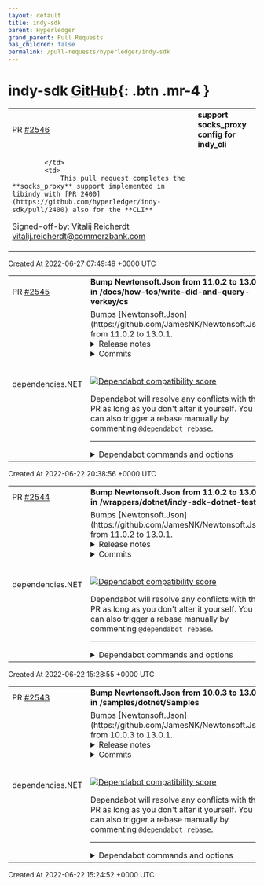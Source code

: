 ```yaml
---
layout: default
title: indy-sdk
parent: Hyperledger
grand_parent: Pull Requests
has_children: false
permalink: /pull-requests/hyperledger/indy-sdk
---
```


# indy-sdk <span class="fs-3 right-align">[GitHub](https://github.com/hyperledger/indy-sdk){: .btn .mr-4 }</span>


<div>
    <table>
        <tr>
            <td>
                PR <a href="https://github.com/hyperledger/indy-sdk/pull/2546" class=".btn">#2546</a>
            </td>
            <td>
                <b>
                    support socks_proxy config for indy_cli
                </b>
            </td>
        </tr>
        <tr>
            <td>
                
            </td>
            <td>
                This pull request completes the **socks_proxy** support implemented in libindy with [PR 2400](https://github.com/hyperledger/indy-sdk/pull/2400) also for the **CLI**

Signed-off-by: Vitalij Reicherdt <vitalij.reicherdt@commerzbank.com>
            </td>
        </tr>
    </table>
    <div class="right-align">
        Created At 2022-06-27 07:49:49 +0000 UTC
    </div>
</div>

<div>
    <table>
        <tr>
            <td>
                PR <a href="https://github.com/hyperledger/indy-sdk/pull/2545" class=".btn">#2545</a>
            </td>
            <td>
                <b>
                    Bump Newtonsoft.Json from 11.0.2 to 13.0.1 in /docs/how-tos/write-did-and-query-verkey/cs
                </b>
            </td>
        </tr>
        <tr>
            <td>
                <span class="chip">dependencies</span><span class="chip">.NET</span>
            </td>
            <td>
                Bumps [Newtonsoft.Json](https://github.com/JamesNK/Newtonsoft.Json) from 11.0.2 to 13.0.1.
<details>
<summary>Release notes</summary>
<p><em>Sourced from <a href="https://github.com/JamesNK/Newtonsoft.Json/releases">Newtonsoft.Json's releases</a>.</em></p>
<blockquote>
<h2>13.0.1</h2>
<ul>
<li>New feature - Add JsonSelectSettings with configuration for a regex timeout</li>
<li>Change - Remove portable assemblies from NuGet package</li>
<li>Change - JsonReader and JsonSerializer MaxDepth defaults to 64</li>
<li>Fix - Fixed throwing missing member error on ignored fields</li>
<li>Fix - Fixed various nullable annotations</li>
<li>Fix - Fixed annotations not being copied when tokens are cloned</li>
<li>Fix - Fixed naming strategy not being used when deserializing dictionary enum keys</li>
<li>Fix - Fixed serializing nullable struct dictionaries</li>
<li>Fix - Fixed JsonWriter.WriteToken to allow null with string token</li>
<li>Fix - Fixed missing error when deserializing JToken with a contract type mismatch</li>
<li>Fix - Fixed JTokenWriter when writing comment to an object</li>
</ul>
<h2>12.0.3</h2>
<ul>
<li>New feature - Added support for nullable reference types</li>
<li>New feature - Added KebabCaseNamingStrategy</li>
<li>Change - Package now uses embedded package icon</li>
<li>Fix - Fixed bug when merging JToken with itself</li>
<li>Fix - Fixed performance of calling ICustomTypeDescriptor.GetProperties</li>
<li>Fix - Fixed serializing Enumerable.Empty and empty arrays on .NET Core 3.0</li>
<li>Fix - Fixed deserializing some collection types with constructor</li>
<li>Fix - Fixed deserializing IImmutableSet to ImmutableHashSet instead of ImmutableSortedSet</li>
<li>Fix - Fixed deserializing IImmutableDictionary to ImmutableDictionary instead of ImmutableSortedDictionary</li>
<li>Fix - Fixed deserializing into constructors with more than 256 parameters</li>
<li>Fix - Fixed hang when deserializing JTokenReader with preceding comment</li>
<li>Fix - Fixed JSONPath scanning with nested indexer</li>
<li>Fix - Fixed deserializing incomplete JSON object to JObject</li>
<li>Fix - Fixed using StringEnumConverter with naming strategy and specified values</li>
</ul>
<h2>12.0.2</h2>
<ul>
<li>New feature - Added MissingMemberHandling to JsonObjectAttribute and JsonObjectContract</li>
<li>New feature - Added constructor to JTokenReader to specify initial path</li>
<li>New feature - Added JsonProperty.IsRequiredSpecified</li>
<li>New feature - Added JsonContract.InternalConverter</li>
<li>Change - Moved embedded debug symbols in NuGet package to a symbol package on NuGet.org</li>
<li>Fix - Fixed deserializing nullable struct collections</li>
<li>Fix - Fixed memory link when serializing enums to named values</li>
<li>Fix - Fixed error when setting JsonLoadSettings.DuplicatePropertyNameHandling to Replace</li>
</ul>
<h2>12.0.1</h2>
<ul>
<li>New feature - Added NuGet package signing</li>
<li>New feature - Added Authenticode assembly signing</li>
<li>New feature - Added SourceLink support</li>
<li>New feature - Added constructors to StringEnumConverter for setting AllowIntegerValue</li>
<li>New feature - Added JsonNameTable and JsonTextReader.PropertyNameTable</li>
<li>New feature - Added line information to JsonSerializationException</li>
<li>New feature - Added JObject.Property overload with a StringComparison</li>
<li>New feature - Added JsonMergeSettings.PropertyNameComparison</li>
<li>New feature - Added support for multiple Date constructors with JavaScriptDateTimeConverter</li>
<li>New feature - Added support for strict equals and strict not equals in JSON Path queries</li>
</ul>
<!-- raw HTML omitted -->
</blockquote>
<p>... (truncated)</p>
</details>
<details>
<summary>Commits</summary>
<ul>
<li><a href="https://github.com/JamesNK/Newtonsoft.Json/commit/ae9fe44e1323e91bcbd185ca1a14099fba7c021f"><code>ae9fe44</code></a> Remove compiler package and update sourcelink (<a href="https://github-redirect.dependabot.com/JamesNK/Newtonsoft.Json/issues/2498">#2498</a>)</li>
<li><a href="https://github.com/JamesNK/Newtonsoft.Json/commit/8ef662189dd7fc890c8fcd832d3e283edb90ef31"><code>8ef6621</code></a> Remove prerelease for 13.0.1</li>
<li><a href="https://github.com/JamesNK/Newtonsoft.Json/commit/11331f50fd1c09dc1f44fe17ef26aba7c460b42c"><code>11331f5</code></a> Update SDK to 5.0.200 (<a href="https://github-redirect.dependabot.com/JamesNK/Newtonsoft.Json/issues/2495">#2495</a>)</li>
<li><a href="https://github.com/JamesNK/Newtonsoft.Json/commit/c7e8abc09de751785355e3f972150f8a72379b02"><code>c7e8abc</code></a> Update to 13.0.1-beta2</li>
<li><a href="https://github.com/JamesNK/Newtonsoft.Json/commit/1745d7c14ec7e4244a5ca1c7ddf5d955cf7d1f43"><code>1745d7c</code></a> Fix JTokenWriter when writing comment to an object (<a href="https://github-redirect.dependabot.com/JamesNK/Newtonsoft.Json/issues/2493">#2493</a>)</li>
<li><a href="https://github.com/JamesNK/Newtonsoft.Json/commit/583eb120152f8b6332df2fe3d4b9f4c947c944d0"><code>583eb12</code></a> Fix missing error when deserializing JToken with a contract type mismatch (<a href="https://github-redirect.dependabot.com/JamesNK/Newtonsoft.Json/issues/2">#2</a>...</li>
<li><a href="https://github.com/JamesNK/Newtonsoft.Json/commit/b6dc05be5a0f4808f06ec430f3bb59b24d3fbc3e"><code>b6dc05b</code></a> Change MaxDepth default to 64 (<a href="https://github-redirect.dependabot.com/JamesNK/Newtonsoft.Json/issues/2473">#2473</a>)</li>
<li><a href="https://github.com/JamesNK/Newtonsoft.Json/commit/15525f1c44e0d99ef8fdee73430853e22239181d"><code>15525f1</code></a> Fix JsonWriter.WriteToken to allow null with string token (<a href="https://github-redirect.dependabot.com/JamesNK/Newtonsoft.Json/issues/2472">#2472</a>)</li>
<li><a href="https://github.com/JamesNK/Newtonsoft.Json/commit/926d2f0f42292cfcdf07cdadeb501b73fd5b1d52"><code>926d2f0</code></a> Enable embed untracked sources (<a href="https://github-redirect.dependabot.com/JamesNK/Newtonsoft.Json/issues/2471">#2471</a>)</li>
<li><a href="https://github.com/JamesNK/Newtonsoft.Json/commit/0a56633b6cd4fccc860a8486260ee67636f3fe90"><code>0a56633</code></a> Fixes <a href="https://github-redirect.dependabot.com/JamesNK/Newtonsoft.Json/issues/2372">#2372</a> - variable typos (<a href="https://github-redirect.dependabot.com/JamesNK/Newtonsoft.Json/issues/2465">#2465</a>)</li>
<li>Additional commits viewable in <a href="https://github.com/JamesNK/Newtonsoft.Json/compare/11.0.2...13.0.1">compare view</a></li>
</ul>
</details>
<br />


[![Dependabot compatibility score](https://dependabot-badges.githubapp.com/badges/compatibility_score?dependency-name=Newtonsoft.Json&package-manager=nuget&previous-version=11.0.2&new-version=13.0.1)](https://docs.github.com/en/github/managing-security-vulnerabilities/about-dependabot-security-updates#about-compatibility-scores)

Dependabot will resolve any conflicts with this PR as long as you don't alter it yourself. You can also trigger a rebase manually by commenting `@dependabot rebase`.

[//]: # (dependabot-automerge-start)
[//]: # (dependabot-automerge-end)

---

<details>
<summary>Dependabot commands and options</summary>
<br />

You can trigger Dependabot actions by commenting on this PR:
- `@dependabot rebase` will rebase this PR
- `@dependabot recreate` will recreate this PR, overwriting any edits that have been made to it
- `@dependabot merge` will merge this PR after your CI passes on it
- `@dependabot squash and merge` will squash and merge this PR after your CI passes on it
- `@dependabot cancel merge` will cancel a previously requested merge and block automerging
- `@dependabot reopen` will reopen this PR if it is closed
- `@dependabot close` will close this PR and stop Dependabot recreating it. You can achieve the same result by closing it manually
- `@dependabot ignore this major version` will close this PR and stop Dependabot creating any more for this major version (unless you reopen the PR or upgrade to it yourself)
- `@dependabot ignore this minor version` will close this PR and stop Dependabot creating any more for this minor version (unless you reopen the PR or upgrade to it yourself)
- `@dependabot ignore this dependency` will close this PR and stop Dependabot creating any more for this dependency (unless you reopen the PR or upgrade to it yourself)
- `@dependabot use these labels` will set the current labels as the default for future PRs for this repo and language
- `@dependabot use these reviewers` will set the current reviewers as the default for future PRs for this repo and language
- `@dependabot use these assignees` will set the current assignees as the default for future PRs for this repo and language
- `@dependabot use this milestone` will set the current milestone as the default for future PRs for this repo and language

You can disable automated security fix PRs for this repo from the [Security Alerts page](https://github.com/hyperledger/indy-sdk/network/alerts).

</details>
            </td>
        </tr>
    </table>
    <div class="right-align">
        Created At 2022-06-22 20:38:56 +0000 UTC
    </div>
</div>

<div>
    <table>
        <tr>
            <td>
                PR <a href="https://github.com/hyperledger/indy-sdk/pull/2544" class=".btn">#2544</a>
            </td>
            <td>
                <b>
                    Bump Newtonsoft.Json from 11.0.2 to 13.0.1 in /wrappers/dotnet/indy-sdk-dotnet-test
                </b>
            </td>
        </tr>
        <tr>
            <td>
                <span class="chip">dependencies</span><span class="chip">.NET</span>
            </td>
            <td>
                Bumps [Newtonsoft.Json](https://github.com/JamesNK/Newtonsoft.Json) from 11.0.2 to 13.0.1.
<details>
<summary>Release notes</summary>
<p><em>Sourced from <a href="https://github.com/JamesNK/Newtonsoft.Json/releases">Newtonsoft.Json's releases</a>.</em></p>
<blockquote>
<h2>13.0.1</h2>
<ul>
<li>New feature - Add JsonSelectSettings with configuration for a regex timeout</li>
<li>Change - Remove portable assemblies from NuGet package</li>
<li>Change - JsonReader and JsonSerializer MaxDepth defaults to 64</li>
<li>Fix - Fixed throwing missing member error on ignored fields</li>
<li>Fix - Fixed various nullable annotations</li>
<li>Fix - Fixed annotations not being copied when tokens are cloned</li>
<li>Fix - Fixed naming strategy not being used when deserializing dictionary enum keys</li>
<li>Fix - Fixed serializing nullable struct dictionaries</li>
<li>Fix - Fixed JsonWriter.WriteToken to allow null with string token</li>
<li>Fix - Fixed missing error when deserializing JToken with a contract type mismatch</li>
<li>Fix - Fixed JTokenWriter when writing comment to an object</li>
</ul>
<h2>12.0.3</h2>
<ul>
<li>New feature - Added support for nullable reference types</li>
<li>New feature - Added KebabCaseNamingStrategy</li>
<li>Change - Package now uses embedded package icon</li>
<li>Fix - Fixed bug when merging JToken with itself</li>
<li>Fix - Fixed performance of calling ICustomTypeDescriptor.GetProperties</li>
<li>Fix - Fixed serializing Enumerable.Empty and empty arrays on .NET Core 3.0</li>
<li>Fix - Fixed deserializing some collection types with constructor</li>
<li>Fix - Fixed deserializing IImmutableSet to ImmutableHashSet instead of ImmutableSortedSet</li>
<li>Fix - Fixed deserializing IImmutableDictionary to ImmutableDictionary instead of ImmutableSortedDictionary</li>
<li>Fix - Fixed deserializing into constructors with more than 256 parameters</li>
<li>Fix - Fixed hang when deserializing JTokenReader with preceding comment</li>
<li>Fix - Fixed JSONPath scanning with nested indexer</li>
<li>Fix - Fixed deserializing incomplete JSON object to JObject</li>
<li>Fix - Fixed using StringEnumConverter with naming strategy and specified values</li>
</ul>
<h2>12.0.2</h2>
<ul>
<li>New feature - Added MissingMemberHandling to JsonObjectAttribute and JsonObjectContract</li>
<li>New feature - Added constructor to JTokenReader to specify initial path</li>
<li>New feature - Added JsonProperty.IsRequiredSpecified</li>
<li>New feature - Added JsonContract.InternalConverter</li>
<li>Change - Moved embedded debug symbols in NuGet package to a symbol package on NuGet.org</li>
<li>Fix - Fixed deserializing nullable struct collections</li>
<li>Fix - Fixed memory link when serializing enums to named values</li>
<li>Fix - Fixed error when setting JsonLoadSettings.DuplicatePropertyNameHandling to Replace</li>
</ul>
<h2>12.0.1</h2>
<ul>
<li>New feature - Added NuGet package signing</li>
<li>New feature - Added Authenticode assembly signing</li>
<li>New feature - Added SourceLink support</li>
<li>New feature - Added constructors to StringEnumConverter for setting AllowIntegerValue</li>
<li>New feature - Added JsonNameTable and JsonTextReader.PropertyNameTable</li>
<li>New feature - Added line information to JsonSerializationException</li>
<li>New feature - Added JObject.Property overload with a StringComparison</li>
<li>New feature - Added JsonMergeSettings.PropertyNameComparison</li>
<li>New feature - Added support for multiple Date constructors with JavaScriptDateTimeConverter</li>
<li>New feature - Added support for strict equals and strict not equals in JSON Path queries</li>
</ul>
<!-- raw HTML omitted -->
</blockquote>
<p>... (truncated)</p>
</details>
<details>
<summary>Commits</summary>
<ul>
<li><a href="https://github.com/JamesNK/Newtonsoft.Json/commit/ae9fe44e1323e91bcbd185ca1a14099fba7c021f"><code>ae9fe44</code></a> Remove compiler package and update sourcelink (<a href="https://github-redirect.dependabot.com/JamesNK/Newtonsoft.Json/issues/2498">#2498</a>)</li>
<li><a href="https://github.com/JamesNK/Newtonsoft.Json/commit/8ef662189dd7fc890c8fcd832d3e283edb90ef31"><code>8ef6621</code></a> Remove prerelease for 13.0.1</li>
<li><a href="https://github.com/JamesNK/Newtonsoft.Json/commit/11331f50fd1c09dc1f44fe17ef26aba7c460b42c"><code>11331f5</code></a> Update SDK to 5.0.200 (<a href="https://github-redirect.dependabot.com/JamesNK/Newtonsoft.Json/issues/2495">#2495</a>)</li>
<li><a href="https://github.com/JamesNK/Newtonsoft.Json/commit/c7e8abc09de751785355e3f972150f8a72379b02"><code>c7e8abc</code></a> Update to 13.0.1-beta2</li>
<li><a href="https://github.com/JamesNK/Newtonsoft.Json/commit/1745d7c14ec7e4244a5ca1c7ddf5d955cf7d1f43"><code>1745d7c</code></a> Fix JTokenWriter when writing comment to an object (<a href="https://github-redirect.dependabot.com/JamesNK/Newtonsoft.Json/issues/2493">#2493</a>)</li>
<li><a href="https://github.com/JamesNK/Newtonsoft.Json/commit/583eb120152f8b6332df2fe3d4b9f4c947c944d0"><code>583eb12</code></a> Fix missing error when deserializing JToken with a contract type mismatch (<a href="https://github-redirect.dependabot.com/JamesNK/Newtonsoft.Json/issues/2">#2</a>...</li>
<li><a href="https://github.com/JamesNK/Newtonsoft.Json/commit/b6dc05be5a0f4808f06ec430f3bb59b24d3fbc3e"><code>b6dc05b</code></a> Change MaxDepth default to 64 (<a href="https://github-redirect.dependabot.com/JamesNK/Newtonsoft.Json/issues/2473">#2473</a>)</li>
<li><a href="https://github.com/JamesNK/Newtonsoft.Json/commit/15525f1c44e0d99ef8fdee73430853e22239181d"><code>15525f1</code></a> Fix JsonWriter.WriteToken to allow null with string token (<a href="https://github-redirect.dependabot.com/JamesNK/Newtonsoft.Json/issues/2472">#2472</a>)</li>
<li><a href="https://github.com/JamesNK/Newtonsoft.Json/commit/926d2f0f42292cfcdf07cdadeb501b73fd5b1d52"><code>926d2f0</code></a> Enable embed untracked sources (<a href="https://github-redirect.dependabot.com/JamesNK/Newtonsoft.Json/issues/2471">#2471</a>)</li>
<li><a href="https://github.com/JamesNK/Newtonsoft.Json/commit/0a56633b6cd4fccc860a8486260ee67636f3fe90"><code>0a56633</code></a> Fixes <a href="https://github-redirect.dependabot.com/JamesNK/Newtonsoft.Json/issues/2372">#2372</a> - variable typos (<a href="https://github-redirect.dependabot.com/JamesNK/Newtonsoft.Json/issues/2465">#2465</a>)</li>
<li>Additional commits viewable in <a href="https://github.com/JamesNK/Newtonsoft.Json/compare/11.0.2...13.0.1">compare view</a></li>
</ul>
</details>
<br />


[![Dependabot compatibility score](https://dependabot-badges.githubapp.com/badges/compatibility_score?dependency-name=Newtonsoft.Json&package-manager=nuget&previous-version=11.0.2&new-version=13.0.1)](https://docs.github.com/en/github/managing-security-vulnerabilities/about-dependabot-security-updates#about-compatibility-scores)

Dependabot will resolve any conflicts with this PR as long as you don't alter it yourself. You can also trigger a rebase manually by commenting `@dependabot rebase`.

[//]: # (dependabot-automerge-start)
[//]: # (dependabot-automerge-end)

---

<details>
<summary>Dependabot commands and options</summary>
<br />

You can trigger Dependabot actions by commenting on this PR:
- `@dependabot rebase` will rebase this PR
- `@dependabot recreate` will recreate this PR, overwriting any edits that have been made to it
- `@dependabot merge` will merge this PR after your CI passes on it
- `@dependabot squash and merge` will squash and merge this PR after your CI passes on it
- `@dependabot cancel merge` will cancel a previously requested merge and block automerging
- `@dependabot reopen` will reopen this PR if it is closed
- `@dependabot close` will close this PR and stop Dependabot recreating it. You can achieve the same result by closing it manually
- `@dependabot ignore this major version` will close this PR and stop Dependabot creating any more for this major version (unless you reopen the PR or upgrade to it yourself)
- `@dependabot ignore this minor version` will close this PR and stop Dependabot creating any more for this minor version (unless you reopen the PR or upgrade to it yourself)
- `@dependabot ignore this dependency` will close this PR and stop Dependabot creating any more for this dependency (unless you reopen the PR or upgrade to it yourself)
- `@dependabot use these labels` will set the current labels as the default for future PRs for this repo and language
- `@dependabot use these reviewers` will set the current reviewers as the default for future PRs for this repo and language
- `@dependabot use these assignees` will set the current assignees as the default for future PRs for this repo and language
- `@dependabot use this milestone` will set the current milestone as the default for future PRs for this repo and language

You can disable automated security fix PRs for this repo from the [Security Alerts page](https://github.com/hyperledger/indy-sdk/network/alerts).

</details>
            </td>
        </tr>
    </table>
    <div class="right-align">
        Created At 2022-06-22 15:28:55 +0000 UTC
    </div>
</div>

<div>
    <table>
        <tr>
            <td>
                PR <a href="https://github.com/hyperledger/indy-sdk/pull/2543" class=".btn">#2543</a>
            </td>
            <td>
                <b>
                    Bump Newtonsoft.Json from 10.0.3 to 13.0.1 in /samples/dotnet/Samples
                </b>
            </td>
        </tr>
        <tr>
            <td>
                <span class="chip">dependencies</span><span class="chip">.NET</span>
            </td>
            <td>
                Bumps [Newtonsoft.Json](https://github.com/JamesNK/Newtonsoft.Json) from 10.0.3 to 13.0.1.
<details>
<summary>Release notes</summary>
<p><em>Sourced from <a href="https://github.com/JamesNK/Newtonsoft.Json/releases">Newtonsoft.Json's releases</a>.</em></p>
<blockquote>
<h2>13.0.1</h2>
<ul>
<li>New feature - Add JsonSelectSettings with configuration for a regex timeout</li>
<li>Change - Remove portable assemblies from NuGet package</li>
<li>Change - JsonReader and JsonSerializer MaxDepth defaults to 64</li>
<li>Fix - Fixed throwing missing member error on ignored fields</li>
<li>Fix - Fixed various nullable annotations</li>
<li>Fix - Fixed annotations not being copied when tokens are cloned</li>
<li>Fix - Fixed naming strategy not being used when deserializing dictionary enum keys</li>
<li>Fix - Fixed serializing nullable struct dictionaries</li>
<li>Fix - Fixed JsonWriter.WriteToken to allow null with string token</li>
<li>Fix - Fixed missing error when deserializing JToken with a contract type mismatch</li>
<li>Fix - Fixed JTokenWriter when writing comment to an object</li>
</ul>
<h2>12.0.3</h2>
<ul>
<li>New feature - Added support for nullable reference types</li>
<li>New feature - Added KebabCaseNamingStrategy</li>
<li>Change - Package now uses embedded package icon</li>
<li>Fix - Fixed bug when merging JToken with itself</li>
<li>Fix - Fixed performance of calling ICustomTypeDescriptor.GetProperties</li>
<li>Fix - Fixed serializing Enumerable.Empty and empty arrays on .NET Core 3.0</li>
<li>Fix - Fixed deserializing some collection types with constructor</li>
<li>Fix - Fixed deserializing IImmutableSet to ImmutableHashSet instead of ImmutableSortedSet</li>
<li>Fix - Fixed deserializing IImmutableDictionary to ImmutableDictionary instead of ImmutableSortedDictionary</li>
<li>Fix - Fixed deserializing into constructors with more than 256 parameters</li>
<li>Fix - Fixed hang when deserializing JTokenReader with preceding comment</li>
<li>Fix - Fixed JSONPath scanning with nested indexer</li>
<li>Fix - Fixed deserializing incomplete JSON object to JObject</li>
<li>Fix - Fixed using StringEnumConverter with naming strategy and specified values</li>
</ul>
<h2>12.0.2</h2>
<ul>
<li>New feature - Added MissingMemberHandling to JsonObjectAttribute and JsonObjectContract</li>
<li>New feature - Added constructor to JTokenReader to specify initial path</li>
<li>New feature - Added JsonProperty.IsRequiredSpecified</li>
<li>New feature - Added JsonContract.InternalConverter</li>
<li>Change - Moved embedded debug symbols in NuGet package to a symbol package on NuGet.org</li>
<li>Fix - Fixed deserializing nullable struct collections</li>
<li>Fix - Fixed memory link when serializing enums to named values</li>
<li>Fix - Fixed error when setting JsonLoadSettings.DuplicatePropertyNameHandling to Replace</li>
</ul>
<h2>12.0.1</h2>
<ul>
<li>New feature - Added NuGet package signing</li>
<li>New feature - Added Authenticode assembly signing</li>
<li>New feature - Added SourceLink support</li>
<li>New feature - Added constructors to StringEnumConverter for setting AllowIntegerValue</li>
<li>New feature - Added JsonNameTable and JsonTextReader.PropertyNameTable</li>
<li>New feature - Added line information to JsonSerializationException</li>
<li>New feature - Added JObject.Property overload with a StringComparison</li>
<li>New feature - Added JsonMergeSettings.PropertyNameComparison</li>
<li>New feature - Added support for multiple Date constructors with JavaScriptDateTimeConverter</li>
<li>New feature - Added support for strict equals and strict not equals in JSON Path queries</li>
</ul>
<!-- raw HTML omitted -->
</blockquote>
<p>... (truncated)</p>
</details>
<details>
<summary>Commits</summary>
<ul>
<li><a href="https://github.com/JamesNK/Newtonsoft.Json/commit/ae9fe44e1323e91bcbd185ca1a14099fba7c021f"><code>ae9fe44</code></a> Remove compiler package and update sourcelink (<a href="https://github-redirect.dependabot.com/JamesNK/Newtonsoft.Json/issues/2498">#2498</a>)</li>
<li><a href="https://github.com/JamesNK/Newtonsoft.Json/commit/8ef662189dd7fc890c8fcd832d3e283edb90ef31"><code>8ef6621</code></a> Remove prerelease for 13.0.1</li>
<li><a href="https://github.com/JamesNK/Newtonsoft.Json/commit/11331f50fd1c09dc1f44fe17ef26aba7c460b42c"><code>11331f5</code></a> Update SDK to 5.0.200 (<a href="https://github-redirect.dependabot.com/JamesNK/Newtonsoft.Json/issues/2495">#2495</a>)</li>
<li><a href="https://github.com/JamesNK/Newtonsoft.Json/commit/c7e8abc09de751785355e3f972150f8a72379b02"><code>c7e8abc</code></a> Update to 13.0.1-beta2</li>
<li><a href="https://github.com/JamesNK/Newtonsoft.Json/commit/1745d7c14ec7e4244a5ca1c7ddf5d955cf7d1f43"><code>1745d7c</code></a> Fix JTokenWriter when writing comment to an object (<a href="https://github-redirect.dependabot.com/JamesNK/Newtonsoft.Json/issues/2493">#2493</a>)</li>
<li><a href="https://github.com/JamesNK/Newtonsoft.Json/commit/583eb120152f8b6332df2fe3d4b9f4c947c944d0"><code>583eb12</code></a> Fix missing error when deserializing JToken with a contract type mismatch (<a href="https://github-redirect.dependabot.com/JamesNK/Newtonsoft.Json/issues/2">#2</a>...</li>
<li><a href="https://github.com/JamesNK/Newtonsoft.Json/commit/b6dc05be5a0f4808f06ec430f3bb59b24d3fbc3e"><code>b6dc05b</code></a> Change MaxDepth default to 64 (<a href="https://github-redirect.dependabot.com/JamesNK/Newtonsoft.Json/issues/2473">#2473</a>)</li>
<li><a href="https://github.com/JamesNK/Newtonsoft.Json/commit/15525f1c44e0d99ef8fdee73430853e22239181d"><code>15525f1</code></a> Fix JsonWriter.WriteToken to allow null with string token (<a href="https://github-redirect.dependabot.com/JamesNK/Newtonsoft.Json/issues/2472">#2472</a>)</li>
<li><a href="https://github.com/JamesNK/Newtonsoft.Json/commit/926d2f0f42292cfcdf07cdadeb501b73fd5b1d52"><code>926d2f0</code></a> Enable embed untracked sources (<a href="https://github-redirect.dependabot.com/JamesNK/Newtonsoft.Json/issues/2471">#2471</a>)</li>
<li><a href="https://github.com/JamesNK/Newtonsoft.Json/commit/0a56633b6cd4fccc860a8486260ee67636f3fe90"><code>0a56633</code></a> Fixes <a href="https://github-redirect.dependabot.com/JamesNK/Newtonsoft.Json/issues/2372">#2372</a> - variable typos (<a href="https://github-redirect.dependabot.com/JamesNK/Newtonsoft.Json/issues/2465">#2465</a>)</li>
<li>Additional commits viewable in <a href="https://github.com/JamesNK/Newtonsoft.Json/compare/10.0.3...13.0.1">compare view</a></li>
</ul>
</details>
<br />


[![Dependabot compatibility score](https://dependabot-badges.githubapp.com/badges/compatibility_score?dependency-name=Newtonsoft.Json&package-manager=nuget&previous-version=10.0.3&new-version=13.0.1)](https://docs.github.com/en/github/managing-security-vulnerabilities/about-dependabot-security-updates#about-compatibility-scores)

Dependabot will resolve any conflicts with this PR as long as you don't alter it yourself. You can also trigger a rebase manually by commenting `@dependabot rebase`.

[//]: # (dependabot-automerge-start)
[//]: # (dependabot-automerge-end)

---

<details>
<summary>Dependabot commands and options</summary>
<br />

You can trigger Dependabot actions by commenting on this PR:
- `@dependabot rebase` will rebase this PR
- `@dependabot recreate` will recreate this PR, overwriting any edits that have been made to it
- `@dependabot merge` will merge this PR after your CI passes on it
- `@dependabot squash and merge` will squash and merge this PR after your CI passes on it
- `@dependabot cancel merge` will cancel a previously requested merge and block automerging
- `@dependabot reopen` will reopen this PR if it is closed
- `@dependabot close` will close this PR and stop Dependabot recreating it. You can achieve the same result by closing it manually
- `@dependabot ignore this major version` will close this PR and stop Dependabot creating any more for this major version (unless you reopen the PR or upgrade to it yourself)
- `@dependabot ignore this minor version` will close this PR and stop Dependabot creating any more for this minor version (unless you reopen the PR or upgrade to it yourself)
- `@dependabot ignore this dependency` will close this PR and stop Dependabot creating any more for this dependency (unless you reopen the PR or upgrade to it yourself)
- `@dependabot use these labels` will set the current labels as the default for future PRs for this repo and language
- `@dependabot use these reviewers` will set the current reviewers as the default for future PRs for this repo and language
- `@dependabot use these assignees` will set the current assignees as the default for future PRs for this repo and language
- `@dependabot use this milestone` will set the current milestone as the default for future PRs for this repo and language

You can disable automated security fix PRs for this repo from the [Security Alerts page](https://github.com/hyperledger/indy-sdk/network/alerts).

</details>
            </td>
        </tr>
    </table>
    <div class="right-align">
        Created At 2022-06-22 15:24:52 +0000 UTC
    </div>
</div>


